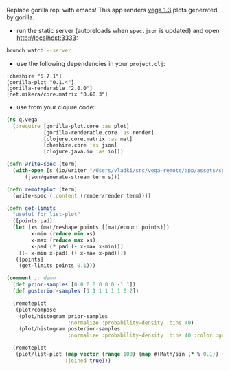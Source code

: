 Replace gorilla repl with emacs! This app renders [vega 1.3](https://github.com/vega/vega/tree/v1.x) plots generated by gorilla.

- run the static server (autoreloads when `spec.json` is updated) and open [http://localhost:3333](http://localhost:3333):

```bash
brunch watch --server
```

- use the following dependencies in your `project.clj`:

```
[cheshire "5.7.1"]
[gorilla-plot "0.1.4"]
[gorilla-renderable "2.0.0"]
[net.mikera/core.matrix "0.60.3"]
```

- use from your clojure code:

```clojure
(ns q.vega
  (:require [gorilla-plot.core :as plot]
            [gorilla-renderable.core :as render]
            [clojure.core.matrix :as mat]
            [cheshire.core :as json]
            [clojure.java.io :as io]))

(defn write-spec [term]
  (with-open [s (io/writer "/Users/vladki/src/vega-remote/app/assets/spec.json")]
      (json/generate-stream term s)))

(defn remoteplot [term]
  (write-spec (:content (render/render term))))

(defn get-limits
  "useful for list-plot"
  ([points pad]
  (let [xs (mat/reshape points [(mat/ecount points)])
        x-min (reduce min xs)
        x-max (reduce max xs)
        x-pad (* pad (- x-max x-min))]
    [(- x-min x-pad) (+ x-max x-pad)]))
   ([points]
    (get-limits points 0.1)))

(comment ;; demo
  (def prior-samples [0 0 0 0 0 0 0 -1 1])
  (def posterior-samples [1 1 1 1 1 1 0 2])

  (remoteplot
   (plot/compose
    (plot/histogram prior-samples
                    :normalize :probability-density :bins 40)
    (plot/histogram posterior-samples
                    :normalize :probability-density :bins 40 :color :green)))

  (remoteplot
   (plot/list-plot (map vector (range 100) (map #(Math/sin (* % 0.1)) (range 100)))
                   :joined true)))
```
